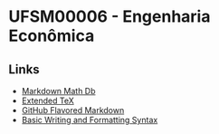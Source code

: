# UFSM00006 - Engenharia Econômica

## Links

- [Markdown Math Db](https://rpruim.github.io/s341/S19/from-class/MathinRmd.html)
- [Extended TeX](https://pt.wikipedia.org/wiki/Ajuda:Guia_de_edi%C3%A7%C3%A3o/F%C3%B3rmulas_TeX)
- [GitHub Flavored Markdown](https://github.github.com/gfm/)
- [Basic Writing and Formatting Syntax](https://docs.github.com/en/get-started/writing-on-github/getting-started-with-writing-and-formatting-on-github/basic-writing-and-formatting-syntax)
